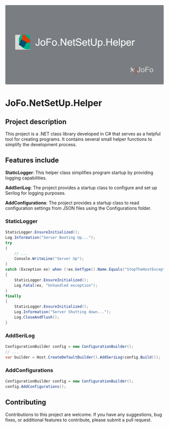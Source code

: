 ![](./Logo/repository-open-graph.png)

# JoFo.NetSetUp.Helper

## Project description

This project is a .NET class library developed in C# that serves as a helpful tool for creating programs. It contains
several small helper functions to simplify the development process.

## Features include

**StaticLogger**: This helper class simplifies program startup by providing logging capabilities.

**AddSeriLog**: The project provides a startup class to configure and set up Serilog for logging purposes.

**AddConfigurations**: The project provides a startup class to read configuration settings from JSON
files using the Configurations folder.

### StaticLogger

```csharp
StaticLogger.EnsureInitialized();
Log.Information("Server Booting Up...");
try
{
    // ...
    Console.WriteLine("Server Up");
}
catch (Exception ex) when (!ex.GetType().Name.Equals("StopTheHostException", StringComparison.Ordinal))
{
    StaticLogger.EnsureInitialized();
    Log.Fatal(ex, "Unhandled exception");
}
finally
{
    StaticLogger.EnsureInitialized();
    Log.Information("Server Shutting down...");
    Log.CloseAndFlush();
}
```

### AddSeriLog

```csharp
ConfigurationBuilder config = new ConfigurationBuilder();
// ...
var builder = Host.CreateDefaultBuilder().AddSeriLog(config.Build());
```

### AddConfigurations

```csharp
ConfigurationBuilder config = new ConfigurationBuilder();
config.AddConfigurations();
```

## Contributing

Contributions to this project are welcome. If you have any suggestions, bug fixes, or additional features to contribute,
please submit a pull request.